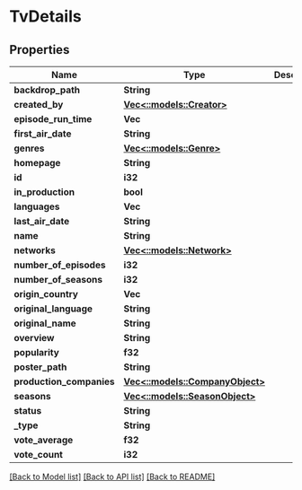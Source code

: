 # TvDetails

## Properties

Name | Type | Description | Notes
------------ | ------------- | ------------- | -------------
**backdrop_path** | **String** |  | [optional]
**created_by** | [**Vec<::models::Creator>**](Creator.md) |  | [optional]
**episode_run_time** | **Vec<i32>** |  | [optional] 
**first_air_date** | **String** |  | [optional] 
**genres** | [**Vec<::models::Genre>**](Genre.md) |  | [optional] 
**homepage** | **String** |  | [optional] 
**id** | **i32** |  | [optional] 
**in_production** | **bool** |  | [optional] 
**languages** | **Vec<String>** |  | [optional] 
**last_air_date** | **String** |  | [optional] 
**name** | **String** |  | [optional] 
**networks** | [**Vec<::models::Network>**](Network.md) |  | [optional] 
**number_of_episodes** | **i32** |  | [optional] 
**number_of_seasons** | **i32** |  | [optional] 
**origin_country** | **Vec<String>** |  | [optional] 
**original_language** | **String** |  | [optional] 
**original_name** | **String** |  | [optional] 
**overview** | **String** |  | [optional] 
**popularity** | **f32** |  | [optional] 
**poster_path** | **String** |  | [optional]
**production_companies** | [**Vec<::models::CompanyObject>**](CompanyObject.md) |  | [optional]
**seasons** | [**Vec<::models::SeasonObject>**](SeasonObject.md) |  | [optional] 
**status** | **String** |  | [optional] 
**_type** | **String** |  | [optional] 
**vote_average** | **f32** |  | [optional] 
**vote_count** | **i32** |  | [optional] 

[[Back to Model list]](../README.md#documentation-for-models) [[Back to API list]](../README.md#documentation-for-api-endpoints) [[Back to README]](../README.md)

